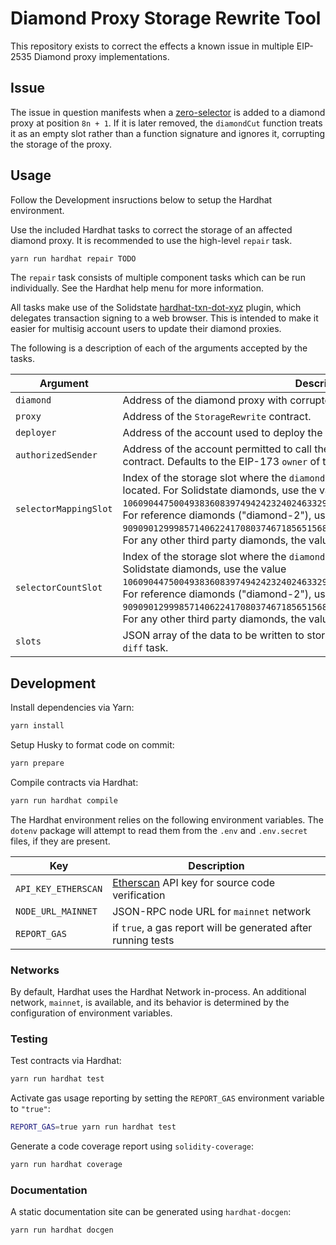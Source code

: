 # Diamond Proxy Storage Rewrite Tool

This repository exists to correct the effects a known issue in multiple EIP-2535 Diamond proxy implementations.

## Issue

The issue in question manifests when a [zero-selector](https://www.4byte.directory/signatures/?bytes4_signature=0x00000000) is added to a diamond proxy at position `8n + 1`. If it is later removed, the `diamondCut` function treats it as an empty slot rather than a function signature and ignores it, corrupting the storage of the proxy.

## Usage

Follow the Development insructions below to setup the Hardhat environment.

Use the included Hardhat tasks to correct the storage of an affected diamond proxy. It is recommended to use the high-level `repair` task.

```bash
yarn run hardhat repair TODO
```

The `repair` task consists of multiple component tasks which can be run individually. See the Hardhat help menu for more information.

All tasks make use of the Solidstate [hardhat-txn-dot-xyz](https://github.com/solidstate-network/hardhat-txn-dot-xyz) plugin, which delegates transaction signing to a web browser. This is intended to make it easier for multisig account users to update their diamond proxies.

The following is a description of each of the arguments accepted by the tasks.

| Argument              | Description                                                                                                                                                                                                                                                                                                                                                                                                                           |
| --------------------- | ------------------------------------------------------------------------------------------------------------------------------------------------------------------------------------------------------------------------------------------------------------------------------------------------------------------------------------------------------------------------------------------------------------------------------------- |
| `diamond`             | Address of the diamond proxy with corrupted storage.                                                                                                                                                                                                                                                                                                                                                                                  |
| `proxy`               | Address of the `StorageRewrite` contract.                                                                                                                                                                                                                                                                                                                                                                                             |
| `deployer`            | Address of the account used to deploy the `StorageRewrite` contract.                                                                                                                                                                                                                                                                                                                                                                  |
| `authorizedSender`    | Address of the account permitted to call the `rewrite` function on the `StorageRewrite` contract. Defaults to the EIP-173 `owner` of the `diamond` proxy.                                                                                                                                                                                                                                                                             |
| `selectorMappingSlot` | Index of the storage slot where the `diamond` proxy's "selectorSlots" `mapping` is located. For Solidstate diamonds, use the value `10609044750049383608397494242324024633293263241157009129719067088929364376725n`. For reference diamonds ("diamond-2"), use the value `90909012999857140622417080374671856515688564136957639390032885430481714942749n`. For any other third party diamonds, the value must be calculated manually. |
| `selectorCountSlot`   | Index of the storage slot where the `diamond` proxy's total selector count is stored. For Solidstate diamonds, use the value `10609044750049383608397494242324024633293263241157009129719067088929364376724n`. For reference diamonds ("diamond-2"), use the value `90909012999857140622417080374671856515688564136957639390032885430481714942750n`. For any other third party diamonds, the value must be calculated manually.       |
| `slots`               | JSON array of the data to be written to storage, generated by the `storage-calculate-diff` task.                                                                                                                                                                                                                                                                                                                                      |

## Development

Install dependencies via Yarn:

```bash
yarn install
```

Setup Husky to format code on commit:

```bash
yarn prepare
```

Compile contracts via Hardhat:

```bash
yarn run hardhat compile
```

The Hardhat environment relies on the following environment variables. The `dotenv` package will attempt to read them from the `.env` and `.env.secret` files, if they are present.

| Key                 | Description                                                              |
| ------------------- | ------------------------------------------------------------------------ |
| `API_KEY_ETHERSCAN` | [Etherscan](https://etherscan.io//) API key for source code verification |
| `NODE_URL_MAINNET`  | JSON-RPC node URL for `mainnet` network                                  |
| `REPORT_GAS`        | if `true`, a gas report will be generated after running tests            |

### Networks

By default, Hardhat uses the Hardhat Network in-process. An additional network, `mainnet`, is available, and its behavior is determined by the configuration of environment variables.

### Testing

Test contracts via Hardhat:

```bash
yarn run hardhat test
```

Activate gas usage reporting by setting the `REPORT_GAS` environment variable to `"true"`:

```bash
REPORT_GAS=true yarn run hardhat test
```

Generate a code coverage report using `solidity-coverage`:

```bash
yarn run hardhat coverage
```

### Documentation

A static documentation site can be generated using `hardhat-docgen`:

```bash
yarn run hardhat docgen
```

